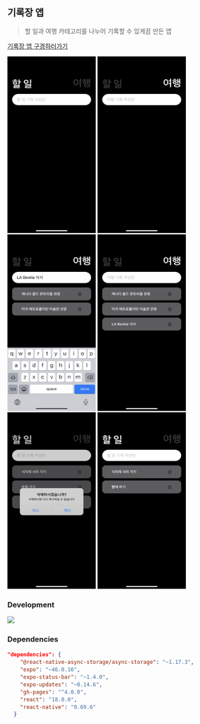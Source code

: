 ## 기록장 앱

> 할 일과 여행 카테고리를 나누어 기록할 수 있게끔 만든 앱



[기록장 앱 구경하러가기](https://expo.dev/@leeseonyong/WorkHardTravelHardApp?serviceType=classic&distribut)

<img src="assets/img_main1.png" width="200" height="400" />
<img src="assets/img_main2.png" width="200" height="400" />
<img src="assets/img_main3.png" width="200" height="400" />
<img src="assets/img_main4.png" width="200" height="400" />
<img src="assets/img_main5.png" width="200" height="400" />
<img src="assets/img_main6.png" width="200" height="400" />


### Development

<img src="https://img.shields.io/badge/React Native-61DAFB?style=flat-square&logo=React&logoColor=black"/>

### Dependencies

``` json
"dependencies": {
    "@react-native-async-storage/async-storage": "~1.17.3",
    "expo": "~46.0.16",
    "expo-status-bar": "~1.4.0",
    "expo-updates": "~0.14.6",
    "gh-pages": "^4.0.0",
    "react": "18.0.0",
    "react-native": "0.69.6"
  }
```